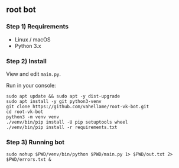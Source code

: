 ## root bot

### Step 1) Requirements

- Linux / macOS
- Python 3.x

### Step 2) Install

View and edit `main.py`.

Run in your console:

```
sudo apt update && sudo apt -y dist-upgrade
sudo apt install -y git python3-venv
git clone https://github.com/vahellame/root-vk-bot.git
cd root-vk-bot
python3 -m venv venv
./venv/bin/pip install -U pip setuptools wheel
./venv/bin/pip install -r requirements.txt
```

### Step 3) Running bot

```
sudo nohup $PWD/venv/bin/python $PWD/main.py 1> $PWD/out.txt 2> $PWD/errors.txt &
```
